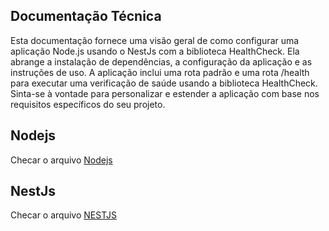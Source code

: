 ## Documentação Técnica

Esta documentação fornece uma visão geral de como configurar uma aplicação Node.js usando o NestJs com a biblioteca HealthCheck. Ela abrange a instalação de dependências, a configuração da aplicação e as instruções de uso. A aplicação inclui uma rota padrão e uma rota /health para executar uma verificação de saúde usando a biblioteca HealthCheck. Sinta-se à vontade para personalizar e estender a aplicação com base nos requisitos específicos do seu projeto.


## Nodejs

Checar o arquivo [Nodejs](README_Pure_Nodejs.md)

## NestJs

Checar o arquivo [NESTJS](READE_NESTJS.md)
